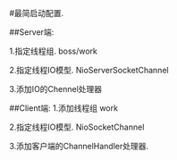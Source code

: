 #最简启动配置.

##Server端:

1.指定线程组.  boss/work

2.指定线程IO模型. NioServerSocketChannel

3.添加IO的Chennel处理器

##Client端:
1.添加线程组 work

2.指定线程IO模型.  NioSocketChannel

3.添加客户端的ChannelHandler处理器.